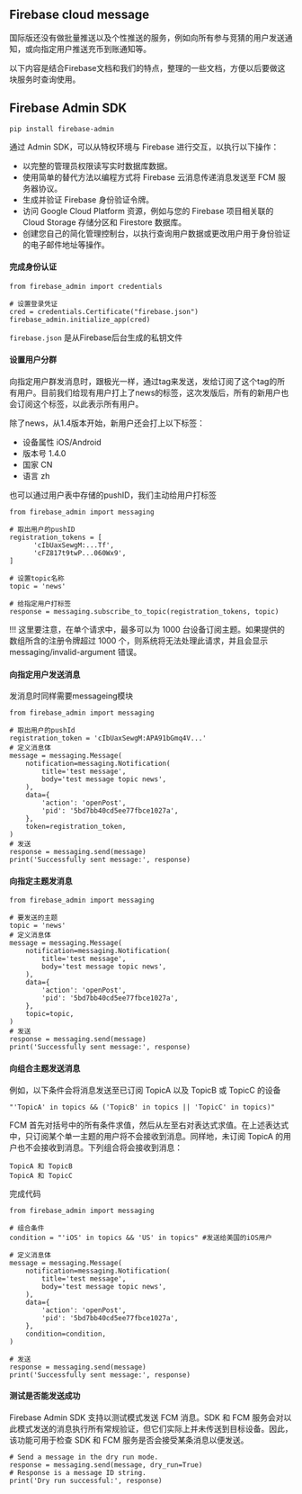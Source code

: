 ## Firebase cloud message

国际版还没有做批量推送以及个性推送的服务，例如向所有参与竞猜的用户发送通知，或向指定用户推送充币到账通知等。

以下内容是结合Firebase文档和我们的特点，整理的一些文档，方便以后要做这块服务时查询使用。


## Firebase Admin SDK

```
pip install firebase-admin
```

通过 Admin SDK，可以从特权环境与 Firebase 进行交互，以执行以下操作：

* 以完整的管理员权限读写实时数据库数据。
* 使用简单的替代方法以编程方式将 Firebase 云消息传递消息发送至 FCM 服务器协议。
* 生成并验证 Firebase 身份验证令牌。
* 访问 Google Cloud Platform 资源，例如与您的 Firebase 项目相关联的 Cloud Storage 存储分区和 Firestore 数据库。
* 创建您自己的简化管理控制台，以执行查询用户数据或更改用户用于身份验证的电子邮件地址等操作。


#### 完成身份认证

```
from firebase_admin import credentials

# 设置登录凭证
cred = credentials.Certificate("firebase.json")
firebase_admin.initialize_app(cred)

```


```firebase.json``` 是从Firebase后台生成的私钥文件


#### 设置用户分群

向指定用户群发消息时，跟极光一样，通过tag来发送，发给订阅了这个tag的所有用户。目前我们给现有用户打上了news的标签，这次发版后，所有的新用户也会订阅这个标签，以此表示所有用户。

除了news，从1.4版本开始，新用户还会打上以下标签：

* 设备属性  iOS/Android
* 版本号    1.4.0
* 国家     CN
* 语言     zh

也可以通过用户表中存储的pushID，我们主动给用户打标签

```
from firebase_admin import messaging

# 取出用户的pushID
registration_tokens = [
      'cIbUaxSewgM:...Tf',
      'cFZ817t9twP...060Wx9',
]

# 设置topic名称
topic = 'news'

# 给指定用户打标签
response = messaging.subscribe_to_topic(registration_tokens, topic)

```

!!! 这里要注意，在单个请求中，最多可以为 1000 台设备订阅主题。如果提供的数组所含的注册令牌超过 1000 个，则系统将无法处理此请求，并且会显示 messaging/invalid-argument 错误。





#### 向指定用户发送消息

发消息时同样需要messageing模块

```
from firebase_admin import messaging

# 取出用户的pushId
registration_token = 'cIbUaxSewgM:APA91bGmq4V...'
# 定义消息体
message = messaging.Message(
    notification=messaging.Notification(
        title='test message',
        body='test message topic news',
    ),
    data={
        'action': 'openPost',
        'pid': '5bd7bb40cd5ee77fbce1027a',
    },
    token=registration_token,
)
# 发送
response = messaging.send(message)
print('Successfully sent message:', response)

```

#### 向指定主题发消息

```
from firebase_admin import messaging

# 要发送的主题
topic = 'news'
# 定义消息体
message = messaging.Message(
    notification=messaging.Notification(
        title='test message',
        body='test message topic news',
    ),
    data={
        'action': 'openPost',
        'pid': '5bd7bb40cd5ee77fbce1027a',
    },
    topic=topic,
)
# 发送
response = messaging.send(message)
print('Successfully sent message:', response)

```

#### 向组合主题发送消息

例如，以下条件会将消息发送至已订阅 TopicA 以及 TopicB 或 TopicC 的设备

```
"'TopicA' in topics && ('TopicB' in topics || 'TopicC' in topics)"
```

FCM 首先对括号中的所有条件求值，然后从左至右对表达式求值。在上述表达式中，只订阅某个单一主题的用户将不会接收到消息。同样地，未订阅 TopicA 的用户也不会接收到消息。下列组合将会接收到消息：

```
TopicA 和 TopicB
TopicA 和 TopicC
```

完成代码

```
from firebase_admin import messaging

# 组合条件
condition = "'iOS' in topics && 'US' in topics" #发送给美国的iOS用户

# 定义消息体
message = messaging.Message(
    notification=messaging.Notification(
        title='test message',
        body='test message topic news',
    ),
    data={
        'action': 'openPost',
        'pid': '5bd7bb40cd5ee77fbce1027a',
    },
    condition=condition,
)

# 发送
response = messaging.send(message)
print('Successfully sent message:', response)

```


#### 测试是否能发送成功

Firebase Admin SDK 支持以测试模式发送 FCM 消息。SDK 和 FCM 服务会对以此模式发送的消息执行所有常规验证，但它们实际上并未传送到目标设备。因此，该功能可用于检查 SDK 和 FCM 服务是否会接受某条消息以便发送。

```
# Send a message in the dry run mode.
response = messaging.send(message, dry_run=True)
# Response is a message ID string.
print('Dry run successful:', response)
```


  



